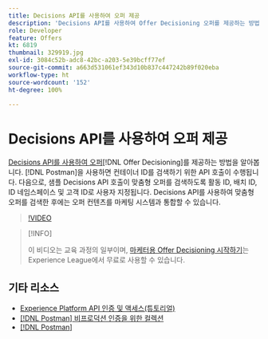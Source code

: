 ```yaml
---
title: Decisions API를 사용하여 오퍼 제공
description: 'Decisions API를 사용하여 Offer Decisioning 오퍼를 제공하는 방법을 알아봅니다. '
role: Developer
feature: Offers
kt: 6819
thumbnail: 329919.jpg
exl-id: 3084c52b-adc8-42bc-a203-5e39bcff77ef
source-git-commit: a663d531061ef343d10b837c447242b89f020eba
workflow-type: ht
source-wordcount: '152'
ht-degree: 100%

---
```



# Decisions API를 사용하여 오퍼 제공

[Decisions API를 사용하여 오퍼](https://experienceleague.adobe.com/docs/journey-optimizer/using/offer-decisioniong/api-reference/offer-delivery/deliver-offers.html?lang=ko)[!DNL Offer Decisioning]를 제공하는 방법을 알아봅니다. [!DNL Postman]을 사용하면 컨테이너 ID를 검색하기 위한 API 호출이 수행됩니다. 다음으로, 샘플 Decisions API 호출이 맞춤형 오퍼를 검색하도록 활동 ID, 배치 ID, ID 네임스페이스 및 고객 ID로 사용자 지정됩니다. Decisions API를 사용하여 맞춤형 오퍼를 검색한 후에는 오퍼 컨텐츠를 마케팅 시스템과 통합할 수 있습니다.

>[!VIDEO](https://video.tv.adobe.com/v/329919?quality=12&learn=on)

>[!INFO]
>
> 이 비디오는 교육 과정의 일부이며, [마케터용 Offer Decisioning 시작하기](https://experienceleague.adobe.com/?recommended=ExperiencePlatform-U-1-2020.1.offerdecisioning)는 Experience League에서 무료로 사용할 수 있습니다.

## 기타 리소스

* [Experience Platform API 인증 및 액세스(튜토리얼)](https://experienceleague.adobe.com/docs/platform-learn/tutorials/platform-api-authentication.html?lang=ko)
* [[!DNL Postman] 비프로덕션 인증을 위한 컬렉션](https://github.com/adobe/experience-platform-postman-samples/tree/master/apis/ims)
* [[!DNL Postman]](https://www.postman.com/)
